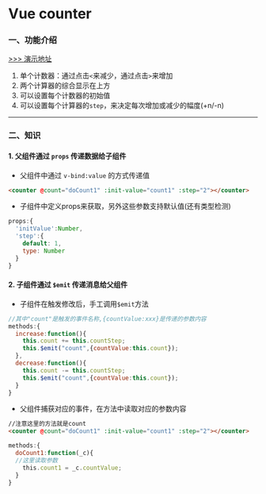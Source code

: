 Vue counter
==

### 一、功能介绍

[>>> 演示地址](https://jsfiddle.net/GenweiWu/2Laux27u/)

1. 单个计数器：通过点击`<`来减少，通过点击`>`来增加
2. 两个计算器的综合显示在上方
3. 可以设置每个计数器的初始值
4. 可以设置每个计算器的`step`，来决定每次增加或减少的幅度(+n/-n)

---
### 二、知识
#### 1. 父组件通过 `props` 传递数据给子组件

- 父组件中通过 `v-bind:value` 的方式传递值
```html
<counter @count="doCount1" :init-value="count1" :step="2"></counter>
```

- 子组件中定义props来获取，另外这些参数支持默认值(还有类型检测)
```js
props:{
  'initValue':Number,
  'step':{
    default: 1,
    type: Number
  }
}
```

#### 2. 子组件通过 `$emit` 传递消息给父组件

- 子组件在触发修改后，手工调用`$emit`方法
```js
//其中"count"是触发的事件名称,{countValue:xxx}是传递的参数内容
methods:{
  increase:function(){
    this.count += this.countStep;
    this.$emit("count",{countValue:this.count});
  },
  decrease:function(){
    this.count -= this.countStep;
    this.$emit("count",{countValue:this.count});
  }
}
``` 

- 父组件捕获对应的事件，在方法中读取对应的参数内容
```html
//注意这里的方法就是count
<counter @count="doCount1" :init-value="count1" :step="2"></counter>
```

```js
methods:{
  doCount1:function(_c){
  //这里读取参数
    this.count1 = _c.countValue;
  }
}
```



